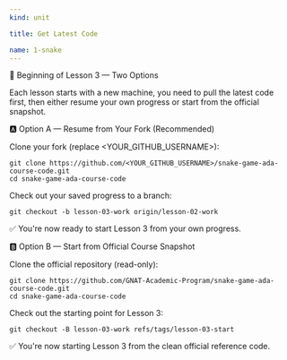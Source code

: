 ```yaml
---
kind: unit

title: Get Latest Code

name: 1-snake
---
```



🚀 Beginning of Lesson 3 — Two Options

Each lesson starts with a new machine, you need to pull the latest code first, then either resume your own progress or start from the official snapshot.

🅰️ Option A — Resume from Your Fork (Recommended)

Clone your fork (replace <YOUR_GITHUB_USERNAME>):

```
git clone https://github.com/<YOUR_GITHUB_USERNAME>/snake-game-ada-course-code.git
cd snake-game-ada-course-code
```

Check out your saved progress to a branch:

```
git checkout -b lesson-03-work origin/lesson-02-work
```

✅ You're now ready to start Lesson 3 from your own progress.

🅱️ Option B — Start from Official Course Snapshot

Clone the official repository (read-only):

```
git clone https://github.com/GNAT-Academic-Program/snake-game-ada-course-code.git
cd snake-game-ada-course-code
```

Check out the starting point for Lesson 3:

```
git checkout -B lesson-03-work refs/tags/lesson-03-start
```

✅ You're now starting Lesson 3 from the clean official reference code.
